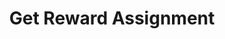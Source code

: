 ---
title: Get Reward Assignment
type: endpoint
category: 639ba2628407100061f5faac
slug: get-reward-assignment-2
parentDoc: 639ba2658407100061f5fab6
hidden: false
order: 35
---